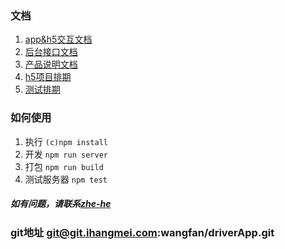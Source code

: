 ### 文档   
1. [app&h5交互文档](./doc/app-h5-connect.md)     
1. [后台接口文档](./doc/interface.doc)     
1. [产品说明文档](./doc/product-doc.pdf)     
1. [h5项目排期](./doc/h5-schedule.xlsx)     
1. [测试排期](./doc/test-scheduling.xlsx)     

### 如何使用
1. 执行 `(c)npm install`      
1. 开发 `npm run server`  
1. 打包 `npm run build`   
1. 测试服务器 `npm test`   

##### 如有问题，请联系[zhe-he](mailto:hezhe@ihangmei.com)     

### git地址 git@git.ihangmei.com:wangfan/driverApp.git    